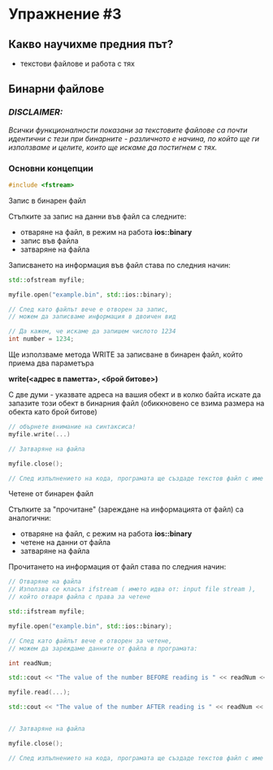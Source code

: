 # Упражнение #3

## Какво научихме предния път?
- текстови файлове и работа с тях

## Бинарни файлове



### <i>DISCLAIMER: 
Всички функционалности показани за текстовите файлове са почти 
идентични с тези при бинарните - различното е начина, по който ще ги използваме и целите, които ще искаме да постигнем с тях. </i> 

### Основни концепции

```c++
#include <fstream>
```


Запис в бинарен файл

Стъпките за запис на данни във файл са следните:
- отваряне на файл, в режим на работа **ios::binary**
- запис във файла
- затваряне на файла

Записването на информация във файл става по следния начин:

```c++
std::ofstream myfile;

myfile.open("example.bin", std::ios::binary);

// След като файлът вече е отворен за запис,
// можем да записваме информация в двоичен вид

// Да кажем, че искаме да запишем числото 1234
int number = 1234;

```
Ще използваме метода WRITE за записване в бинарен файл, който приема два параметъра

**write(<адрес в паметта>, <брой битове>)**

С две думи - указвате адреса на вашия обект и в колко байта искате да запазите този обект в бинарния файл (обиккновено се взима размера на обекта като брой битове) 

``` c++
// обърнете внимание на синтаксиса!
myfile.write(...)

// Затваряне на файла

myfile.close();

// След изпълнението на кода, програмата ще създаде текстов файл с име example.bin, който човек не може да прочете :)
```


Четене от бинарен файл

Стъпките за "прочитане" (зареждане на информацията от файл) са аналогични:
- отваряне на файл, с режим на работа **ios::binary**
- четене на данни от файла
- затваряне на файла

Прочитането на информация от файл става по следния начин:

```c++
// Отваряне на файла 
// Използва се класът ifstream ( името идва от: input file stream ),
// който отваря файла с права за четене

std::ifstream myfile;

myfile.open("example.bin", std::ios::binary);

// След като файлът вече е отворен за четене,
// можем да зареждаме данните от файла в програмата:

int readNum;

std::cout << "The value of the number BEFORE reading is " << readNum << std::endl;

myfile.read(...);

std::cout << "The value of the number AFTER reading is " << readNum << std::endl;


// Затваряне на файла

myfile.close();

// След изпълнението на кода, програмата ще създаде текстов файл с име example.bin, който човек не може да прочете :)
```
